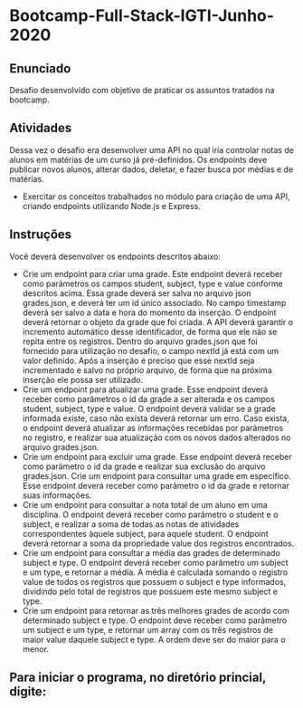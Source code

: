 # Bootcamp-Full-Stack-IGTI-Junho-2020

## Enunciado

Desafio desenvolvido com objetivo de praticar os assuntos tratados na bootcamp.

## Atividades

Dessa vez o desafio era desenvolver uma API no qual iria controlar notas de alunos em matérias de um curso já pré-definidos. Os endpoints deve publicar novos alunos, alterar dados, deletar, e fazer busca por médias e de matérias.

- Exercitar os conceitos trabalhados no módulo para criação de uma API, criando endpoints utilizando Node.js e Express.

## Instruções

Você deverá desenvolver os endpoints descritos abaixo:

   - Crie um endpoint para criar uma grade. Este endpoint deverá receber como parâmetros os campos student, subject, type e value conforme descritos acima. Essa grade deverá ser salva no arquivo json grades.json, e deverá ter um id único associado. No campo timestamp deverá ser salvo a data e hora do momento da inserção. O endpoint deverá retornar o objeto da grade que foi criada. A API deverá garantir o incremento automático desse identificador, de forma que ele não se repita entre os registros. Dentro do arquivo grades.json que foi fornecido para utilização no desafio, o campo nextId já está com um valor definido. Após a inserção é preciso que esse nextId seja incrementado e salvo no próprio arquivo, de forma que na próxima inserção ele possa ser utilizado.
   - Crie um endpoint para atualizar uma grade. Esse endpoint deverá receber como parâmetros o id da grade a ser alterada e os campos student, subject, type e value. O endpoint deverá validar se a grade informada existe, caso não exista deverá retornar um erro. Caso exista, o endpoint deverá atualizar as informações recebidas por parâmetros no registro, e realizar sua atualização com os novos dados alterados no arquivo grades.json.
   - Crie um endpoint para excluir uma grade. Esse endpoint deverá receber como parâmetro o id da grade e realizar sua exclusão do arquivo grades.json.
    Crie um endpoint para consultar uma grade em específico. Esse endpoint deverá receber como parâmetro o id da grade e retornar suas informações.
   - Crie um endpoint para consultar a nota total de um aluno em uma disciplina. O endpoint deverá receber como parâmetro o student e o subject, e realizar a soma de todas as notas de atividades correspondentes àquele subject, para aquele student. O endpoint deverá retornar a soma da propriedade value dos registros encontrados.
   - Crie um endpoint para consultar a média das grades de determinado subject e type. O endpoint deverá receber como parâmetro um subject e um type, e retornar a média. A média é calculada somando o registro value de todos os registros que possuem o subject e type informados, dividindo pelo total de registros que possuem este mesmo subject e type.
   - Crie um endpoint para retornar as três melhores grades de acordo com determinado subject e type. O endpoint deve receber como parâmetro um subject e um type, e retornar um array com os três registros de maior value daquele subject e type. A ordem deve ser do maior para o menor.

   ## Para iniciar o programa, no diretório princial, digite:

  


